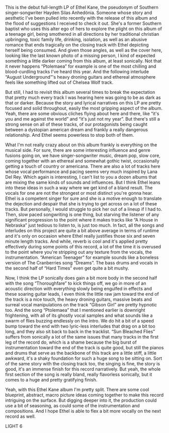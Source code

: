 This is the debut full-length LP of Ethel Kane, the pseudonym of Southern singer-songwriter Hayden Silas Anhedönia. Someone whose story and aesthetic I've been pulled into recently with the release of this album and the flood of suggestions I received to check it out. She's a former Southern baptist who uses this alter ego of hers to explore the plight on this album of a teenage girl, being smothered in all directions by her traditional christian upbringing, toxic family life, drinking, isolation, as well as an abusive romance that ends tragically on the closing track with Ethel depicting herself being consumed. And given those angles, as well as the cover here, looking like the last known photo of a missing person, I kind of expected something a little darker coming from this album, at least sonically. Not that it never happens “Ptolemaea” for example is one of the most chilling and blood-curdling tracks I've heard this year. And the following interlude “August Underground”'s heavy droning guitars and ethereal atmosphere feels like something lifted out of Chelsea Wolf track.

But still, I had to revisit this album several times to break the expectation that pretty much every track I was hearing here was going to be as dark as that or darker. Because the story and lyrical narratives on this LP are pretty focused and solid throughout, easily the most gripping aspect of the album. Yeah, there are some obvious cliches flying about here and there, like “it's you and me against the world” and “it's just not my year”. But there's still a strong sense on all of these tracks, of our protagonists being caught between a dystopian american dream and frankly a really dangerous relationship. And Ethel seems powerless to stop both of them.

What I'm not really crazy about on this album frankly is everything on the musical side. For sure, there are some interesting influence and genre fusions going on, we have singer-songwriter music, dream pop, slow core, coming together with an ethereal and somewhat gothic twist, occasionally getting a touch of country or americana. There are also a lot of tracks here whose vocal performance and pacing seems very much inspired by Lana Del Rey. Which again is interesting, I can't list to you a dozen albums that are mixing the same kinds of sounds and influences. But I think Ethel leans into these ideas in such a way where we get kind of a bland result. The vocals for one are not the strongest or most distinct you're gonna hear. Ethel is a competent singer for sure and she is a motive enough to translate the dejection and despair that she is trying to get across on a lot of these tracks. But personally, I would struggle to pick her out of a lineup if I had to. Then, slow paced songwriting is one thing, but starving the listener of any significant progression to the point where it makes tracks like “A House in Nebraska” just tedious to listen to, is just too much. In fact, all the songs and interludes on this project are quite a bit above average in terms of runtime and it's only on occasion where Ethel really justifies those six and seven minute length tracks. And while, reverb is cool and it's applied pretty effectively during some points of this record, a lot of the time it is overused to the point where you're stripping out any texture from the vocals, the instrumentation. “American Teenager” for example sounds like a boneless version of The Cranberries song “Dreams”. The bass drums and vocals in the second half of “Hard Times” even get quite a bit mushy.

Now, I think the LP sonically does gain a bit more body in the second half with the song “Thoroughfare” to kick things off, we go in more of an acoustic direction with everything slowly being engulfed in effects and these soaring guitar leads, I even think the little raw jam toward the end of the track is a nice touch, the heavy droning guitars, massive beats and surreal vocal manipulations on the track “Gibson Girl” are pretty hypnotic too. And the song “Ptolemaea” that I mentioned earlier is downright frightening, with all of its ghostly vocal samples and what sounds like a swarm of flies buzzing endlessly on the intro. We do hit a bit of a speed bump toward the end with two lyric-less interludes that drag on a bit too long, and they also sit back to back in the tracklist. “Sun Bleached Flies” suffers from sonically a lot of the same issues that many tracks in the first leg of the record do, which is a shame because the big burst of instrumentation toward the end of the track is quite good, but still the pianos and drums that serve as the backbone of this track are a little stiff, a little awkward, it's a shaky foundation for such a huge song to be sitting on. Sort of the same story with the closing track too, the singing is fine, the story is good, it's an immense finish for this record narratively. But yeah, the whole first section of the song is really bland, really flavorless sonically, but it comes to a huge and pretty gratifying finish.

Yeah, with this Ethel Kane album I'm pretty split. There are some cool blueprint, abstract, macro picture ideas coming together to make this record intriguing on the surface. But digging deeper into it, the production could use a bit of seasoning, as could some of the instrumentation and compositions. And I hope Ethel is able to flex a bit more vocally on the next record as well.

LIGHT 6
